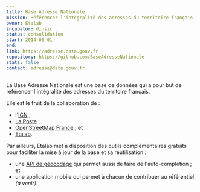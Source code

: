 ```yaml
---
title: Base Adresse Nationale
mission: Référencer l'intégralité des adresses du territoire français
owner: Etalab
incubator: dinsic
status: consolidation
start: 2014-06-01
end:
link: https://adresse.data.gouv.fr
repository: https://github.com/BaseAdresseNationale
stats: false
contact: adresse@data.gouv.fr
---
```


La Base Adresse Nationale est une base de données qui a pour but de référencer l'intégralité des adresses du territoire français.

Elle est le fruit de la collaboration de :

- l'[IGN](http://www.ign.fr/) ;
- [La Poste](https://www.laposte.fr/entreprise/produits-et-services/sna-normalisation-des-adresses) ;
- [OpenStreetMap France](http://openstreetmap.fr/) ; et
- [Etalab](http://www.etalab.gouv.fr/).

Par ailleurs, Etalab met à disposition des outils complémentaires gratuits pour faciliter la mise à jour de la base et sa réutilisation :

- une [API de géocodage](https://api.gouv.fr/api/base-adresse-nationale.html) qui permet aussi de faire de l'auto-complétion ; et
- une application mobile qui permet à chacun de contribuer au référentiel _(à venir)_.
